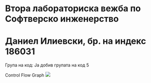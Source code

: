 # Втора лабораториска вежба по Софтверско инженерство
# Даниел Илиевски, бр. на индекс 186031

Група на код:
Ја добив групата на код 5

Control Flow Graph
![](ControlFlowGraph.png)
